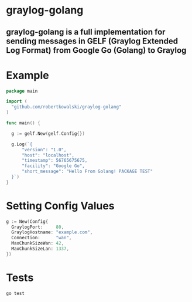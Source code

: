 # graylog-golang

## graylog-golang is a full implementation for sending messages in GELF (Graylog Extended Log Format) from Google Go (Golang) to Graylog


# Example

```go
package main

import (
  "github.com/robertkowalski/graylog-golang"
)

func main() {

  g := gelf.New(gelf.Config{})

  g.Log(`{
      "version": "1.0",
      "host": "localhost",
      "timestamp": 56765675675,
      "facility": "Google Go",
      "short_message": "Hello From Golang! PACKAGE TEST"
  }`)
}
```

# Setting Config Values

```go
g := New(Config{
  GraylogPort:     80,
  GraylogHostname: "example.com",
  Connection:      "wan",
  MaxChunkSizeWan: 42,
  MaxChunkSizeLan: 1337,
})
```

# Tests
```
go test
```
